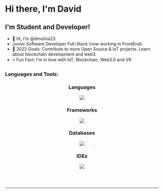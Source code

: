 # Hi there, I'm David

## I'm Student and Developer! 
- 👋 Hi, I’m @dmolina23
- Junior Software Developer Full-Stack (now working in FrontEnd)
- 🥅 2022 Goals: Contribute to more Open Source & IoT projects. Learn about blockchain development and web3.
- ⚡ Fun Fact: I'm in love with IoT, Blockchain, Web3.0 and VR

### Languages and Tools:
<h3 align="center">Languages</h4>
<p align="center">
<a><img src="https://skillicons.dev/icons?i=js,ts,java,python,dart,css,scss,md"/></a>
</p>

<h3 align="center">Frameworks</h3>
<p align="center">
  <a><img src="https://skillicons.dev/icons?i=angular,react,flutter,nodejs,express,spring"/></a>
</p>

<h3 align="center">Databases</h3>
<p align="center">
  <a><img src="https://skillicons.dev/icons?i=mongodb,mysql,postgres,graphql"/></a>
</p>

<h3 align="center">IDEs</h3>
<p align="center">
  <a><img src="https://skillicons.dev/icons?i=idea,vscode,eclipse,visualstudio"/></a>
</p>

<br />
<br />

---
